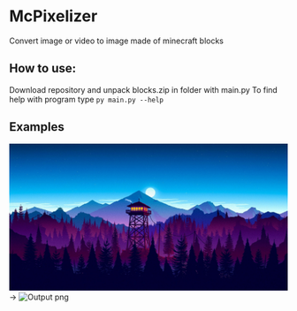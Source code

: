 # McPixelizer
Convert image or video to image made of minecraft blocks

## How to use:
Download repository and unpack blocks.zip in folder with main.py
To find help with program type `py main.py --help`

## Examples
![Input png](example.png) -> ![Output png](example_output.png)
